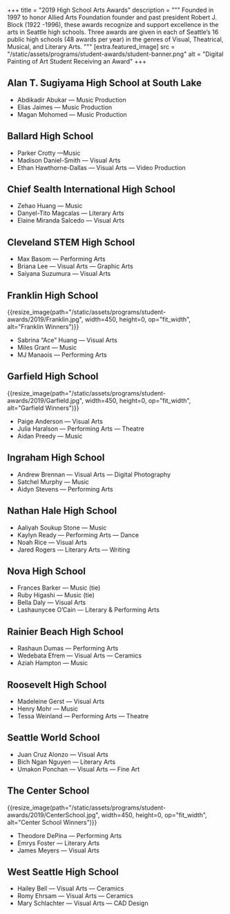 +++
title = "2019 High School Arts Awards"
description = """
Founded in 1997 to honor Allied Arts Foundation founder and past president Robert J. Block (1922 -1996), these awards recognize and support excellence in the arts in Seattle high schools. Three awards are given in each of Seattle’s 16 public high schools (48 awards per year) in the genres of Visual, Theatrical, Musical, and Literary Arts.
"""
[extra.featured_image]
src = "/static/assets/programs/student-awards/student-banner.png"
alt = "Digital Painting of Art Student Receiving an Award"
+++

## Alan T. Sugiyama High School at South Lake

- Abdikadir Abukar — Music Production
- Elias Jaimes — Music Production
- Magan Mohomed — Music Production

## Ballard High School

- Parker Crotty —Music
- Madison Daniel-Smith — Visual Arts
- Ethan Hawthorne-Dallas — Visual Arts — Video Production

## Chief Sealth International High School

- Zehao Huang — Music
- Danyel-Tito Magcalas — Literary Arts
- Elaine Miranda Salcedo — Visual Arts

## Cleveland STEM High School

- Max Basom — Performing Arts
- Briana Lee — Visual Arts — Graphic Arts
- Saiyana Suzumura — Visual Arts

## Franklin High School
{{resize_image(path="/static/assets/programs/student-awards/2019/Franklin.jpg", width=450, height=0, op="fit_width", alt="Franklin Winners")}} 
- Sabrina “Ace” Huang — Visual Arts
- Miles Grant — Music
- MJ Manaois — Performing Arts

## Garfield High School
{{resize_image(path="/static/assets/programs/student-awards/2019/Garfield.jpg", width=450, height=0, op="fit_width", alt="Garfield Winners")}} 
- Paige Anderson — Visual Arts
- Julia Haralson — Performing Arts — Theatre
- Aidan Preedy — Music

## Ingraham High School

- Andrew Brennan — Visual Arts — Digital Photography
- Satchel Murphy — Music
- Aidyn Stevens — Performing Arts

## Nathan Hale High School

- Aaliyah Soukup Stone — Music
- Kaylyn Ready — Performing Arts — Dance
- Noah Rice — Visual Arts
- Jared Rogers — Literary Arts — Writing

## Nova High School

- Frances Barker — Music (tie)
- Ruby Higashi — Music (tie)
- Bella Daly — Visual Arts
- Lashaunycee O’Cain — Literary & Performing Arts

## Rainier Beach High School

- Rashaun Dumas — Performing Arts
- Wedebata Efrem — Visual Arts — Ceramics
- Aziah Hampton — Music

## Roosevelt High School

- Madeleine Gerst — Visual Arts
- Henry Mohr — Music
- Tessa Weinland — Performing Arts — Theatre

## Seattle World School

- Juan Cruz Alonzo — Visual Arts
- Bich Ngan Nguyen — Literary Arts
- Umakon Ponchan — Visual Arts — Fine Art

## The Center School
{{resize_image(path="/static/assets/programs/student-awards/2019/CenterSchool.jpg", width=450, height=0, op="fit_width", alt="Center School Winners")}} 
- Theodore DePina — Performing Arts
- Emrys Foster — Literary Arts
- James Meyers — Visual Arts

## West Seattle High School

- Hailey Bell — Visual Arts — Ceramics
- Romy Ehrsam — Visual Arts — Ceramics
- Mary Schlachter — Visual Arts — CAD Design
